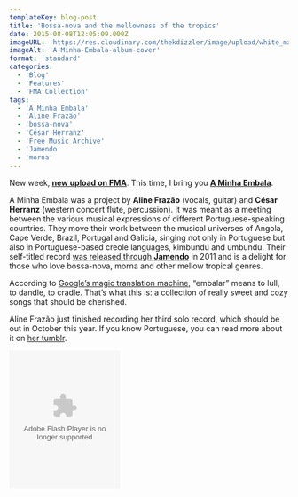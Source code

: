 ```yaml
---
templateKey: blog-post
title: 'Bossa-nova and the mellowness of the tropics'
date: 2015-08-08T12:05:09.000Z
imageURL: 'https://res.cloudinary.com/thekdizzler/image/upload/white_market/2015/08/A-Minha-Embala-album-cover-big-e1439031693892.jpg'
imageAlt: 'A-Minha-Embala-album-cover'
format: 'standard'
categories:
  - 'Blog'
  - 'Features'
  - 'FMA Collection'
tags:
  - 'A Minha Embala'
  - 'Aline Frazão'
  - 'bossa-nova'
  - 'César Herranz'
  - 'Free Music Archive'
  - 'Jamendo'
  - 'morna'
---
```


New week, **[new upload on FMA](http://freemusicarchive.org/curator/programamarcabranca/)**. This time, I bring you **[A Minha Embala](http://freemusicarchive.org/music/A_Minha_Embala_Aline_Frazo_e_Csar_Herranz/none_given_1575)**.

A Minha Embala was a project by **Aline Frazão** (vocals, guitar) and **César Herranz** (western concert flute, percussion). It was meant as a meeting between the various musical expressions of different Portuguese-speaking countries. They move their work between the musical universes of Angola, Cape Verde, Brazil, Portugal and Galicia, singing not only in Portuguese but also in Portuguese-based creole languages, kimbundu and umbundu. Their self-titled record [was released through **Jamendo**](https://www.jamendo.com/en/list/a93012/a-minha-embala) in 2011 and is a delight for those who love bossa-nova, morna and other mellow tropical genres.

According to [Google’s magic translation machine](https://translate.google.com/#pt/en/embalar), “embalar” means to lull, to dandle, to cradle. That’s what this is: a collection of really sweet and cozy songs that should be cherished.

Aline Frazão just finished recording her third solo record, which should be out in October this year. If you know Portuguese, you can read more about it on [her tumblr](http://cadernodejura.tumblr.com/).

<object width="200" height="250"><param name="movie" value="http://freemusicarchive.org/swf/playlistplayer.swf"><param name="flashvars" value="playlist=http://freemusicarchive.org/services/playlists/embed/album/18675.xml"><param name="allowscriptaccess" value="sameDomain"><embed type="application/x-shockwave-flash" src="http://freemusicarchive.org/swf/playlistplayer.swf" width="200" height="250" flashvars="playlist=http://freemusicarchive.org/services/playlists/embed/album/18675.xml" allowscriptaccess="sameDomain"></object>
